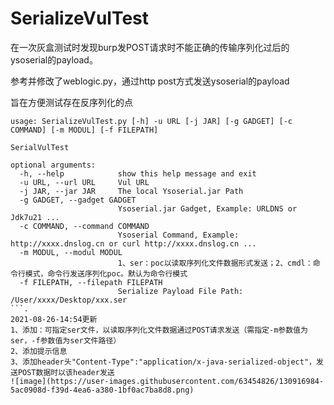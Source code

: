 # SerializeVulTest


在一次灰盒测试时发现burp发POST请求时不能正确的传输序列化过后的ysoserial的payload。

参考并修改了weblogic.py，通过http post方式发送ysoserial的payload  

旨在方便测试存在反序列化的点  
```
usage: SerializeVulTest.py [-h] -u URL [-j JAR] [-g GADGET] [-c COMMAND] [-m MODUL] [-f FILEPATH]

SerialVulTest

optional arguments:
  -h, --help            show this help message and exit
  -u URL, --url URL     Vul URL
  -j JAR, --jar JAR     The local Ysoserial.jar Path
  -g GADGET, --gadget GADGET
                        Ysoserial.jar Gadget, Example: URLDNS or Jdk7u21 ...
  -c COMMAND, --command COMMAND
                        Ysoserial Command, Example: http://xxxx.dnslog.cn or curl http://xxxx.dnslog.cn ...
  -m MODUL, --modul MODUL
                        1、ser：poc以读取序列化文件数据形式发送；2、cmdl：命令行模式，命令行发送序列化poc。默认为命令行模式
  -f FILEPATH, --filepath FILEPATH
                        Serialize Payload File Path: /User/xxxx/Desktop/xxx.ser
```.   
2021-08-26-14:54更新  
1、添加：可指定ser文件，以读取序列化文件数据通过POST请求发送（需指定-m参数值为ser，-f参数值为ser文件路径）  
2、添加提示信息   
3、添加header头"Content-Type":"application/x-java-serialized-object"，发送POST数据时以该header发送    
![image](https://user-images.githubusercontent.com/63454826/130916984-5ac0908d-f39d-4ea6-a380-1bf0ac7ba8d8.png)
